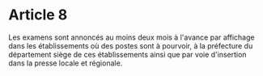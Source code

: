 # Article 8

Les examens sont annoncés au moins deux mois à l'avance par affichage dans les établissements où des postes sont à pourvoir, à la préfecture du département siège de ces établissements ainsi que par voie d'insertion dans la presse locale et régionale.
